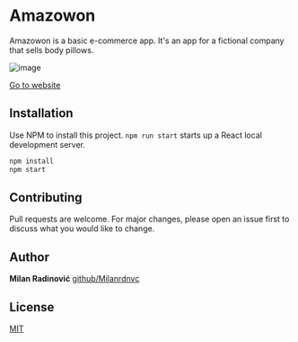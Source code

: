 
# Amazowon

Amazowon is a basic e-commerce app. It's an app for a fictional company that sells body pillows.

![image](https://user-images.githubusercontent.com/61325920/120071117-03687b00-c08e-11eb-90a5-a8dbb2db85fa.png)


[Go to website](https://amazowon.netlify.app/)

## Installation

Use NPM to install this project. `npm run start` starts up a React local development server.

```bash
npm install
npm start
```

## Contributing
Pull requests are welcome. For major changes, please open an issue first to discuss what you would like to change.

## Author

**Milan Radinović**
[github/Milanrdnvc](https://github.com/Milanrdnvc)


## License
[MIT](https://choosealicense.com/licenses/mit/)



